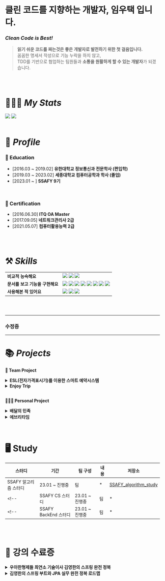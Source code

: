 # 클린 코드를 지향하는 개발자, 임우택 입니다.

### ***Clean Code is Best!***

> **읽기 쉬운 코드를 짜는것은 좋은 개발자로 발전하기 위한 첫 걸음입니다.**<br/>
> 꼼꼼한 명세서 작성으로 기능 누락을 하지 않고,<br/>
> TDD를 기반으로 협업하는 팀원들과 **소통을 원활하게 할 수 있는 개발자**가 되겠습니다.

<br/>
<br/>

# 🧑🏻‍💻 *My Stats*

<img src="https://github-readme-stats.vercel.app/api?username=Chaos0103&hide_title=true&show_icons=true&include_all_commits=true&disable_animations=true&theme=vue" width="400px">
<img src="http://mazassumnida.wtf/api/v2/generate_badge?boj=lyt1228" width="400px">

<br/>
<br/>

# 🔎 *Profile*

### 🏫 Education

- [2016.03 ~ 2019.02] **유한대학교 정보통신과 전문학사 (편입학)**
- [2019.03 ~ 2023.02] **세종대학교 컴퓨터공학과 학사 (졸업)**
- [2023.01 ~ ] **SSAFY 9기**

<br/>

### 📜 Certification

- [2016.06.30] **ITQ OA Master**
- [2017.09.05] **네트워크관리사 2급**
- [2021.05.07] **컴퓨터활용능력 2급**

<br/>
<br/>

# ⚒️ *Skills*

|  |  |
| --- | --- |
| **비교적 능숙해요** | <img src="https://img.shields.io/badge/Java-007396?style=for-the-badge&logo=OpenJDK&logoColor=white"/></a> <img src="https://img.shields.io/badge/Spring Boot-6DB33F?style=for-the-badge&logo=Spring Boot&logoColor=white"/></a> <img src="https://img.shields.io/badge/Hibernate-59666C?style=for-the-badge&logo=Hibernate&logoColor=white"/></a> |
| **문서를 보고 기능을 구현해요** | <img src="https://img.shields.io/badge/MySQL-4479A1?style=for-the-badge&logo=MySQL&logoColor=white"/></a> <img src="https://img.shields.io/badge/Thymeleaf-005F0F?style=for-the-badge&logo=Thymeleaf&logoColor=white"/></a> <img src="https://img.shields.io/badge/HTML5-E34F26?style=for-the-badge&logo=HTML5&logoColor=white"/></a> <img src="https://img.shields.io/badge/CSS3-1572B6?style=for-the-badge&logo=CSS3&logoColor=white"/></a> <img src="https://img.shields.io/badge/JavaScript-F7DF1E?style=for-the-badge&logo=JavaScript&logoColor=white"/></a> <img src="https://img.shields.io/badge/Bootstrap-7952B3?style=for-the-badge&logo=Bootstrap&logoColor=white"/></a> <img src="https://img.shields.io/badge/jQuery-0769AD?style=for-the-badge&logo=jQuery&logoColor=white"/></a> <img src="https://img.shields.io/badge/MyBatis-A8B9CC?style=for-the-badge&logo=&logoColor=white"/></a>|
| **사용해본 적 있어요** | <img src="https://img.shields.io/badge/Python-3776AB?style=for-the-badge&logo=Python&logoColor=white"/></a> <img src="https://img.shields.io/badge/C-A8B9CC?style=for-the-badge&logo=C&logoColor=white"/></a> <img src="https://img.shields.io/badge/C++-00599C?style=for-the-badge&logo=cplusplus&logoColor=white"/></a> |

<br/>
<br/>

---
### 수정중
---

# 📚  *Projects*

<b> 👬 Team Project </b> 

<details>
  <summary><b>ESL(전자가격표시기)를 이용한 스마트 예약시스템</b></summary>
  <div markdown="1">
    <br>
    <a href="#"><img src="http://placehold.it/480x270" alt="#" width = "480" height="270" /></a><br>

    Video Searcher (Timestamp Finder)는 영상 내 키워드와 이미지를 바탕으로 한 검색 시스템을 구축해
    사용자에게 효율적인 영상 시청을 제공하는 Android Application입니다.

  - 개발 기간 : 2022.03 ~ 2022.06
    <br>
  - 핵심 기술
    - 작성중
    <br>
  - **⚙ BACKEND** 담당
    - 작성중
    <br/>
    <br/>
  </div>
</details>

<details>
  <summary><b>Enjoy Trip</b></summary>
  <div markdown="1">
    <br>
    <a href="https://github.com/Chaos0103/EnjoyTrip"><img src="https://github.com/Chaos0103/EnjoyTrip/blob/master/src/main/webapp/assets/img/thumbnail.png" alt="travel" width = "480" height="270" /></a><br>

    공공데이터를 활용하여 지역과 키워드를 바탕으로 한 조회 시스템을 구축해
    사용자에게 효율적인 국내 여행지 정보를 제공하는 Web Application입니다.

  - 개발 기간 : 2023.03 ~ 2022.05
    <br>
  - 핵심 기술
    - 작성중
    <br>
  - **⚙BACKEND** 담당
    - 작성중
    <br/>
    <br/>
  </div>
</details>

<br/>

<b> 🧑🏻‍💻 Personal Project </b> 

<details>
  <summary><b>배달의 민족</b></summary>
  <div markdown="1">
    <br>
    <a href="#"><img src="http://placehold.it/480x270" alt="#" width = "480" height="270" /></a><br>

    Video Searcher (Timestamp Finder)는 영상 내 키워드와 이미지를 바탕으로 한 검색 시스템을 구축해
    사용자에게 효율적인 영상 시청을 제공하는 Android Application입니다.

  - 개발 기간 : 2022.03 ~ 2022.06
    <br>
  - 핵심 기술
    - 작성중
    <br>
  - **⚙BACKEND** 담당
    - 작성중
    <br/>
    <br/>
  </div>
</details>

<details>
  <summary><b>에브리타임</b></summary>
  <div markdown="1">
    <br>
    <a href="#"><img src="http://placehold.it/480x270" alt="#" width = "480" height="270" /></a><br>

    Video Searcher (Timestamp Finder)는 영상 내 키워드와 이미지를 바탕으로 한 검색 시스템을 구축해
    사용자에게 효율적인 영상 시청을 제공하는 Android Application입니다.

  - 개발 기간 : 2022.03 ~ 2022.06
    <br>
  - 핵심 기술
    - 작성중
    <br>
  - **⚙BACKEND** 담당
    - 작성중
    <br/>
    <br/>
  </div>
</details>

<br/>
<br/>

<!-- Study -->
# 🖥 Study

|스터디|기간|팀 구성|내용|저장소|
|---|---|---|---|---|
|SSAFY 알고리즘 스터디|23.01 ~ 진행중|팀|*|[SSAFY_algorithm_study](https://github.com/Chaos0103/SSAFY_algorithm_study)|
<!-- |SSAFY CS 스터디|23.01 ~ 진행중|팀|*|[SSAFY_CS_study](https://github.com/Chaos0103/SSAFY_CS_study)| -->
<!-- |SSAFY BackEnd 스터디|23.01 ~ 진행중|팀|*|[SSAFY_BackEnd_study](https://github.com/Chaos0103/SSAFY_BackEnd_study)| -->

<br/>
<br/>

# 📜 강의 수료증

<details>
  <summary><b>우아한형제들 최연소 기술이사 김영한의 스프링 완전 정복</b></summary>
  <div markdown="1">
    <a href="https://www.inflearn.com/certificate/690173-325969-4811394">스프링 핵심 원리 - 기본편</a><br/>
    <a href="https://www.inflearn.com/certificate/690173-326674-4811393">스프링 MVC 1편 - 백엔드 웹 개발 핵심 기술</a><br/>
    <a href="https://www.inflearn.com/certificate/690173-327260-4811395">스프링 MVC 2편 - 백엔드 웹 개발 활용 기술</a><br/>
    <a href="https://www.inflearn.com/certificate/690173-326277-4811396">모든 개발자를 위한 HTTP 웹 기본 지식</a><br/>
    <a href="https://www.inflearn.com/certificate/690173-328723-10450108">스프링 DB 1편 - 데이터 접근 핵심 원리</a><br/>
  </div>
</details>

<details>
  <summary><b>김영한의 스프링 부트와 JPA 실무 완전 정복 로드맵</b></summary>
  <div markdown="1">
    <a href="https://www.inflearn.com/certificate/690173-324109-10370250">자바 ORM 표준 JPA 프로그래밍 - 기본편</a><br/>
    <a href="https://www.inflearn.com/certificate/690173-324119-10370249">실전! 스프링 부트와 JPA 활용1 - 웹 애플리케이션 개발</a><br/>
    <a href="https://www.inflearn.com/certificate/690173-324214-10370248">실전! 스프링 부트와 JPA 활용2 - API 개발과 성능 최적화</a><br/>
    <a href="https://www.inflearn.com/certificate/690173-324474-10370247">실전! 스프링 데이터 JPA</a><br/>
    <a href="https://www.inflearn.com/certificate/690173-324476-10370246">실전! Querydsl</a><br/>
  </div>
</details>
